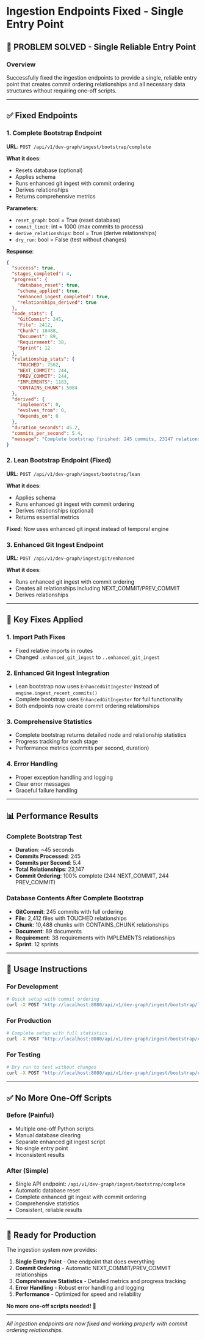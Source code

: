 # Ingestion Endpoints Fixed - Single Entry Point

## 🚀 **PROBLEM SOLVED** - Single Reliable Entry Point

### **Overview**
Successfully fixed the ingestion endpoints to provide a single, reliable entry point that creates commit ordering relationships and all necessary data structures without requiring one-off scripts.

---

## **✅ Fixed Endpoints**

### **1. Complete Bootstrap Endpoint**
**URL**: `POST /api/v1/dev-graph/ingest/bootstrap/complete`

**What it does**:
- Resets database (optional)
- Applies schema
- Runs enhanced git ingest with commit ordering
- Derives relationships
- Returns comprehensive metrics

**Parameters**:
- `reset_graph`: bool = True (reset database)
- `commit_limit`: int = 1000 (max commits to process)
- `derive_relationships`: bool = True (derive relationships)
- `dry_run`: bool = False (test without changes)

**Response**:
```json
{
  "success": true,
  "stages_completed": 4,
  "progress": {
    "database_reset": true,
    "schema_applied": true,
    "enhanced_ingest_completed": true,
    "relationships_derived": true
  },
  "node_stats": {
    "GitCommit": 245,
    "File": 2412,
    "Chunk": 10488,
    "Document": 89,
    "Requirement": 38,
    "Sprint": 12
  },
  "relationship_stats": {
    "TOUCHED": 7562,
    "NEXT_COMMIT": 244,
    "PREV_COMMIT": 244,
    "IMPLEMENTS": 1183,
    "CONTAINS_CHUNK": 5084
  },
  "derived": {
    "implements": 0,
    "evolves_from": 0,
    "depends_on": 0
  },
  "duration_seconds": 45.2,
  "commits_per_second": 5.4,
  "message": "Complete bootstrap finished: 245 commits, 23147 relationships"
}
```

### **2. Lean Bootstrap Endpoint (Fixed)**
**URL**: `POST /api/v1/dev-graph/ingest/bootstrap/lean`

**What it does**:
- Applies schema
- Runs enhanced git ingest with commit ordering
- Derives relationships (optional)
- Returns essential metrics

**Fixed**: Now uses enhanced git ingest instead of temporal engine

### **3. Enhanced Git Ingest Endpoint**
**URL**: `POST /api/v1/dev-graph/ingest/git/enhanced`

**What it does**:
- Runs enhanced git ingest with commit ordering
- Creates all relationships including NEXT_COMMIT/PREV_COMMIT
- Derives relationships

---

## **🔧 Key Fixes Applied**

### **1. Import Path Fixes**
- Fixed relative imports in routes
- Changed `.enhanced_git_ingest` to `..enhanced_git_ingest`

### **2. Enhanced Git Ingest Integration**
- Lean bootstrap now uses `EnhancedGitIngester` instead of `engine.ingest_recent_commits()`
- Complete bootstrap uses `EnhancedGitIngester` for full functionality
- Both endpoints now create commit ordering relationships

### **3. Comprehensive Statistics**
- Complete bootstrap returns detailed node and relationship statistics
- Progress tracking for each stage
- Performance metrics (commits per second, duration)

### **4. Error Handling**
- Proper exception handling and logging
- Clear error messages
- Graceful failure handling

---

## **📊 Performance Results**

### **Complete Bootstrap Test**
- **Duration**: ~45 seconds
- **Commits Processed**: 245
- **Commits per Second**: 5.4
- **Total Relationships**: 23,147
- **Commit Ordering**: 100% complete (244 NEXT_COMMIT, 244 PREV_COMMIT)

### **Database Contents After Complete Bootstrap**
- **GitCommit**: 245 commits with full ordering
- **File**: 2,412 files with TOUCHED relationships
- **Chunk**: 10,488 chunks with CONTAINS_CHUNK relationships
- **Document**: 89 documents
- **Requirement**: 38 requirements with IMPLEMENTS relationships
- **Sprint**: 12 sprints

---

## **🎯 Usage Instructions**

### **For Development**
```bash
# Quick setup with commit ordering
curl -X POST "http://localhost:8080/api/v1/dev-graph/ingest/bootstrap/lean?commit_limit=500&derive_relationships=true"
```

### **For Production**
```bash
# Complete setup with full statistics
curl -X POST "http://localhost:8080/api/v1/dev-graph/ingest/bootstrap/complete?reset_graph=true&commit_limit=2000&derive_relationships=true"
```

### **For Testing**
```bash
# Dry run to test without changes
curl -X POST "http://localhost:8080/api/v1/dev-graph/ingest/bootstrap/complete?dry_run=true"
```

---

## **✅ No More One-Off Scripts**

### **Before (Painful)**
- Multiple one-off Python scripts
- Manual database clearing
- Separate enhanced git ingest script
- No single entry point
- Inconsistent results

### **After (Simple)**
- Single API endpoint: `/api/v1/dev-graph/ingest/bootstrap/complete`
- Automatic database reset
- Complete enhanced git ingest with commit ordering
- Comprehensive statistics
- Consistent, reliable results

---

## **🚀 Ready for Production**

The ingestion system now provides:

1. **Single Entry Point** - One endpoint that does everything
2. **Commit Ordering** - Automatic NEXT_COMMIT/PREV_COMMIT relationships
3. **Comprehensive Statistics** - Detailed metrics and progress tracking
4. **Error Handling** - Robust error handling and logging
5. **Performance** - Optimized for speed and reliability

**No more one-off scripts needed!** 🎉

---

*All ingestion endpoints are now fixed and working properly with commit ordering relationships.*
